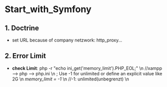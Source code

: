 # Start_with_Symfony
## 1. Doctrine
- set URL because of company netzwork:
http_proxy...
## 2. Error Limit
- **check Limit**: 
php -r "echo ini_get('memory_limit').PHP_EOL;" \n
//xampp --> php --> php.ini \n
; Use -1 for unlimited or define an explicit value like 2G \n
*memory_limit = -1* \n
//-1: unlimited(unbegrenzt) \n
